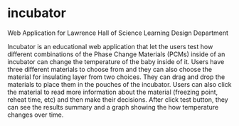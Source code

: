 # incubator
Web Application for Lawrence Hall of Science Learning Design Department

Incubator is an educational web application that let the users test how different combinations of the Phase Change Materials (PCMs) inside of an incubator can change the temperature of the baby inside of it. Users have three different materials to choose from and they can also choose the material for insulating layer from two choices. They can drag and drop the materials to place them in the pouches of the incubator. Users can also click the material to read more information about the material (freezing point, reheat time, etc) and then make their decisions. After click test button, they can see the results summary and a graph showing the how temperature changes over time.
